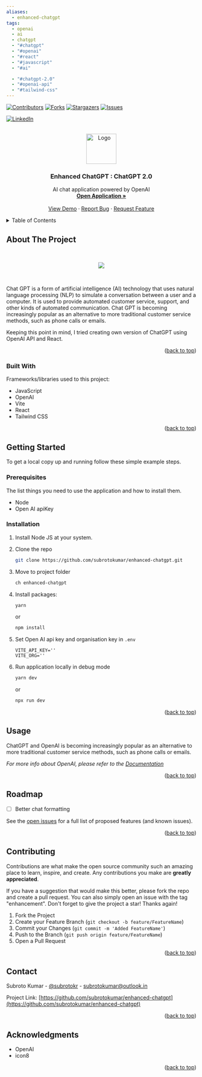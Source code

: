 ```yaml
---
aliases:
  - enhanced-chatgpt
tags:
  - openai
  - ai
  - chatgpt
  - "#chatgpt"
  - "#openai"
  - "#react"
  - "#javascript"
  - "#ai"

  - "#chatgpt-2.0"
  - "#openai-api"
  - "#tailwind-css"
---
```

<a name="readme-top"></a>

[![Contributors][contributors-shield]][contributors-url]
[![Forks][forks-shield]][forks-url]
[![Stargazers][stars-shield]][stars-url]
[![Issues][issues-shield]][issues-url]

<!-- [![MIT License][license-shield]][license-url] -->

[![LinkedIn][linkedin-shield]][linkedin-url]

<br />
<div align="center">
  <a href="https://github.com/subrotokumar/nyx/">
    <img src="./public/chat-gpt-logo.jpg" alt="Logo" width="80" height="80">
  </a>

  <h3 align="center">Enhanced ChatGPT : ChatGPT 2.0</h3>

  <p align="center">
    AI chat application powered by OpenAI 
    <br />
    <a href="https://enhanced-chatgpt-zeta.vercel.app/"><strong>Open <strong>Application</strong> »</strong></a>
    <br />
    <br />
    <a href="https://github.com/subrotokumar/nyx">View Demo</a>
    ·
    <a href="https://github.com/subrotokumar/nyx/issues">Report Bug</a>
    ·
    <a href="https://github.com/subrotokumar/enhanced-chatgpt/issues">Request Feature</a>
  </p>
</div>

<!-- TABLE OF CONTENTS -->
<details>
  <summary>Table of Contents</summary>
  <ol>
    <li>
      <a href="#about-the-project">About The Project</a>
      <ul>
        <li><a href="#built-with">Built With</a></li>
      </ul>
    </li>
    <li>
      <a href="#getting-started">Getting Started</a>
      <ul>
        <li><a href="#prerequisites">Prerequisites</a></li>
        <li><a href="#installation">Installation</a></li>
      </ul>
    </li>
    <li><a href="#usage">Usage</a></li>
    <li><a href="#roadmap">Roadmap</a></li>
    <li><a href="#contributing">Contributing</a></li>
    <!-- <li><a href="#license">License</a></li> -->
    <li><a href="#contact">Contact</a></li>
    <li><a href="#acknowledgments">Acknowledgments</a></li>
  </ol>
</details>

<!-- ABOUT THE PROJECT -->

## About The Project

<br>
<p align='center'>
<a href='https://enhanced-chatgpt-zeta.vercel.app/'>
<img src='./assets/gpt2.jpg'>
</a>
</p>
<br>

Chat GPT is a form of artificial intelligence (AI) technology that uses natural language processing (NLP) to simulate a conversation between a user and a computer. It is used to provide automated customer service, support, and other kinds of automated communication. Chat GPT is becoming increasingly popular as an alternative to more traditional customer service methods, such as phone calls or emails.

Keeping this point in mind, I tried creating own version of ChatGPT using OpenAI API and React.

<p align="right">(<a href="#readme-top">back to top</a>)</p>

### Built With

Frameworks/libraries used to this project:

- JavaScript
- OpenAI
- Vite
- React
- Tailwind CSS

<p align="right">(<a href="#readme-top">back to top</a>)</p>

<!-- GETTING STARTED -->

## Getting Started

To get a local copy up and running follow these simple example steps.

### Prerequisites

The list things you need to use the application and how to install them.

- Node
- Open AI apiKey

### Installation

1. Install Node JS at your system.
2. Clone the repo
   ```sh
   git clone https://github.com/subrotokumar/enhanced-chatgpt.git
   ```
3. Move to project folder

   ```sh
   ch enhanced-chatgpt
   ```

4. Install packages:

   ```sh
   yarn
   ```

   or

   ```sh
   npm install
   ```

5. Set Open AI api key and organisation key in `.env`
   ```
   VITE_API_KEY=''
   VITE_ORG=''
   ```
6. Run application locally in debug mode

   ```sh
   yarn dev
   ```

   or

   ```sh
   npx run dev
   ```

<p align="right">(<a href="#readme-top">back to top</a>)</p>

<!-- USAGE EXAMPLES -->

## Usage

ChatGPT and OpenAI is becoming increasingly popular as an alternative to more traditional customer service methods, such as phone calls or emails.

_For more info about OpenAI, please refer to the [Documentation](https://beta.openai.com/docs/introduction/overview)_

<p align="right">(<a href="#readme-top">back to top</a>)</p>

<!-- ROADMAP -->

## Roadmap

- [ ] Better chat formatting

See the [open issues](https://github.com/subrotokumar/enhanced-chatgpt/issues) for a full list of proposed features (and known issues).

<p align="right">(<a href="#readme-top">back to top</a>)</p>

<!-- CONTRIBUTING -->

## Contributing

Contributions are what make the open source community such an amazing place to learn, inspire, and create. Any contributions you make are **greatly appreciated**.

If you have a suggestion that would make this better, please fork the repo and create a pull request. You can also simply open an issue with the tag "enhancement".
Don't forget to give the project a star! Thanks again!

1. Fork the Project
2. Create your Feature Branch (`git checkout -b feature/FeatureName`)
3. Commit your Changes (`git commit -m 'Added FeatureName'`)
4. Push to the Branch (`git push origin feature/FeatureName`)
5. Open a Pull Request

<p align="right">(<a href="#readme-top">back to top</a>)</p>

<!-- LICENSE -->

<!-- CONTACT -->

## Contact

Subroto Kumar - [@subrotokr](https://twitter.com/subrotokr) - subrotokumar@outlook.in

Project Link: [https://github.com/subrotokumar/enhanced-chatgpt](https://github.com/subrotokumar/enhanced-chatgpt)

<p align="right">(<a href="#readme-top">back to top</a>)</p>

<!-- ACKNOWLEDGMENTS -->

## Acknowledgments

- OpenAI
- icon8

<p align="right">(<a href="#readme-top">back to top</a>)</p>

<!-- MARKDOWN LINKS & IMAGES -->
<!-- https://www.markdownguide.org/basic-syntax/#reference-style-links -->

[contributors-shield]: https://img.shields.io/github/contributors/subrotokumar/enhanced-chatgpt.svg?style=for-the-badge
[contributors-url]: https://github.com/subrotokumar/enhanced-chatgpt/graphs/contributors
[forks-shield]: https://img.shields.io/github/forks/subrotokumar/enhanced-chatgpt.svg?style=for-the-badge
[forks-url]: https://github.com/subrotokumar/enhanced-chatgpt/network/members
[stars-shield]: https://img.shields.io/github/stars/subrotokumar/nyx.svg?style=for-the-badge
[stars-url]: https://github.com/subrotokumar/nyx/stargazers
[issues-shield]: https://img.shields.io/github/issues/subrotokumar/nyx.svg?style=for-the-badge
[issues-url]: https://github.com/subrotokumar/nyx/issues
[license-shield]: https://img.shields.io/github/license/subrotokumar/nyx.svg?style=for-the-badge
[license-url]: https://www.linkedin.com/in/kumarsubroto
[linkedin-shield]: https://img.shields.io/badge/-LinkedIn-black.svg?style=for-the-badge&logo=linkedin&colorB=555
[linkedin-url]: https://linkedin.com/in/kumarsubroto
[product-screenshot]: ./assets/images/banner.png

